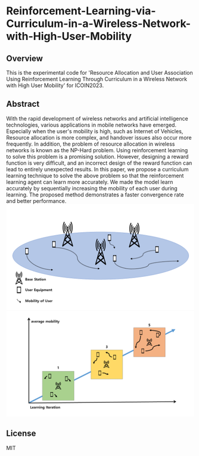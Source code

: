 # Reinforcement-Learning-via-Curriculum-in-a-Wireless-Network-with-High-User-Mobility

## Overview
This is the experimental code for 'Resource Allocation and User Association Using Reinforcement Learning Through Curriculum in a Wireless Network with High User Mobility' for ICOIN2023.

## Abstract
With the rapid development of wireless networks and artificial intelligence technologies, various applications in mobile networks have emerged. Especially when the user's mobility is high, such as Internet of Vehicles, Resource allocation is more complex, and handover issues also occur more frequently. In addition, the problem of resource allocation in wireless networks is known as the NP-Hard problem. Using reinforcement learning to solve this problem is a promising solution. However, designing a reward function is very difficult, and an incorrect design of the reward function can lead to entirely unexpected results. In this paper, we propose a curriculum learning technique to solve the above problem so that the reinforcement learning agent can learn more accurately. We made the model learn accurately by sequentially increasing the mobility of each user during learning. The proposed method demonstrates a faster convergence rate and better performance.
![image info](./systemmodel.png)
![image info](./curr.png)

## License
MIT
